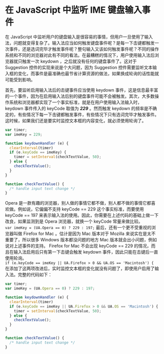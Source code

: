 # 在 JavaScript 中监听 IME 键盘输入事件

在 JavaScript 中监听用户的键盘输入是很容易的事情，但用户一旦使用了输入法，问题就变得复杂了。输入法应当如何触发键盘事件呢？是每一下击键都触发一次事件，还是选词完毕才触发事件呢？整句输入又该如何触发事件呢？不同的操作系统和不同的浏览器对此有不同的看法。在最糟糕的情况下，用户使用输入法后浏览器就只触发一次 keydown ，之后就没有任何的键盘事件了。这对于 Suggestion 控件的实现来说是个大问题，因为 Suggestion 控件需要监听文本输入框的变化，而事件是最准确也最节省计算资源的做法，如果换成轮询的话性能就可能受到影响。

首先，要监听启用输入法后的击键事件应当使用 keydown 事件，这是信息最丰富的一个事件，因为在启用输入法后别的键盘事件可能不会被触发。其次，大多数操作系统和浏览器都实现了一个事实标准，就是在用户使用输入法输入时， keydown 事件传入的 keyCode 取值为 ***229*** 。然而触发 keydown 的频率是不确定的，有些情况下每一下击键都触发事件，有些情况下只有选词完毕才触发事件。这时候，如果我们还是要实时监控文本框的内容变化，就必须使用轮询了。
```js
var timer; 
var imeKey = 229; 

function keydownHandler (e) { 
  clearInterval(timer) 
  if (e.keyCode == imeKey) { 
    timer = setInterval(checkTextValue, 50); 
  } else { 
    checkTextValue(); 
  } 
} 

function checkTextValue() { 
  /* handle input text change */ 
}
```
Opera 是一款有趣的浏览器，别人做的事情它都不做，别人都不做的事情它都喜欢做。例如说，它偏偏不支持 keyCode == 229 这个事实标准，而要使用 keyCode == 197 来表示输入法的使用。因此，你需要在上述代码的基础上做一下改良，如果监测到是 Opera 浏览器，就换一个 keyCode 常量来做比较。  
`var imeKey = (UA.Opera == 0) ? 229 : 197;`
最后，还有一个更不受重视的浏览器叫做 Firefox for Mac 。估计是因为 Mac 版本对于 Mozilla 来说实在是太不重要了，所以很多 Windows 版本都没问题的地方 Mac 版本就会出小问题，例如说对上述事件的支持。 Firefox for Mac 不会出现 keyCode == 229 的情况，而且在输入法启用后只有第一下击键会触发 keydown 事件，因此只能在击键后一直使用轮询。  
`if (e.keyCode == imeKey || UA.Firefox > 0 && UA.OS == 'Macintosh') {`
在添加了这两项改进后，实时监控文本框的变化就没有问题了，即使用户启用了输入法。完整的代码如下：
```js
var timer; 
var imeKey = (UA.Opera == 0) ? 229 : 197; 

function keydownHandler (e) { 
  clearInterval(timer) 
  if (e.keyCode == imeKey || UA.Firefox > 0 && UA.OS == 'Macintosh') { 
    timer = setInterval(checkTextValue, 50); 
  } else { 
    checkTextValue(); 
  } 
} 

function checkTextValue() { 
  /* handle input text change */ 
}
```